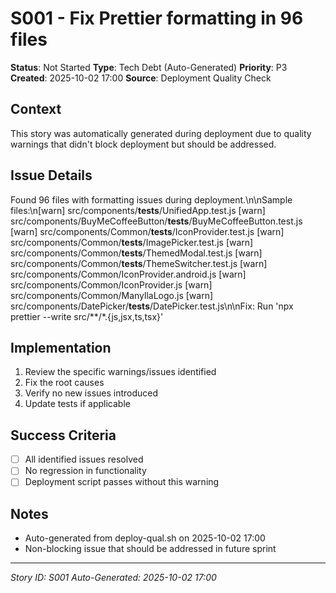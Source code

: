 # S001 - Fix Prettier formatting in 96 files

**Status**: Not Started
**Type**: Tech Debt (Auto-Generated)
**Priority**: P3
**Created**: 2025-10-02 17:00
**Source**: Deployment Quality Check

## Context
This story was automatically generated during deployment due to quality warnings that didn't block deployment but should be addressed.

## Issue Details
Found 96 files with formatting issues during deployment.\n\nSample files:\n[warn] src/components/__tests__/UnifiedApp.test.js
[warn] src/components/BuyMeCoffeeButton/__tests__/BuyMeCoffeeButton.test.js
[warn] src/components/Common/__tests__/IconProvider.test.js
[warn] src/components/Common/__tests__/ImagePicker.test.js
[warn] src/components/Common/__tests__/ThemedModal.test.js
[warn] src/components/Common/__tests__/ThemeSwitcher.test.js
[warn] src/components/Common/IconProvider.android.js
[warn] src/components/Common/IconProvider.js
[warn] src/components/Common/ManyllaLogo.js
[warn] src/components/DatePicker/__tests__/DatePicker.test.js\n\nFix: Run 'npx prettier --write src/**/*.{js,jsx,ts,tsx}'

## Implementation
1. Review the specific warnings/issues identified
2. Fix the root causes
3. Verify no new issues introduced
4. Update tests if applicable

## Success Criteria
- [ ] All identified issues resolved
- [ ] No regression in functionality
- [ ] Deployment script passes without this warning

## Notes
- Auto-generated from deploy-qual.sh on 2025-10-02 17:00
- Non-blocking issue that should be addressed in future sprint

---
*Story ID: S001*
*Auto-Generated: 2025-10-02 17:00*
